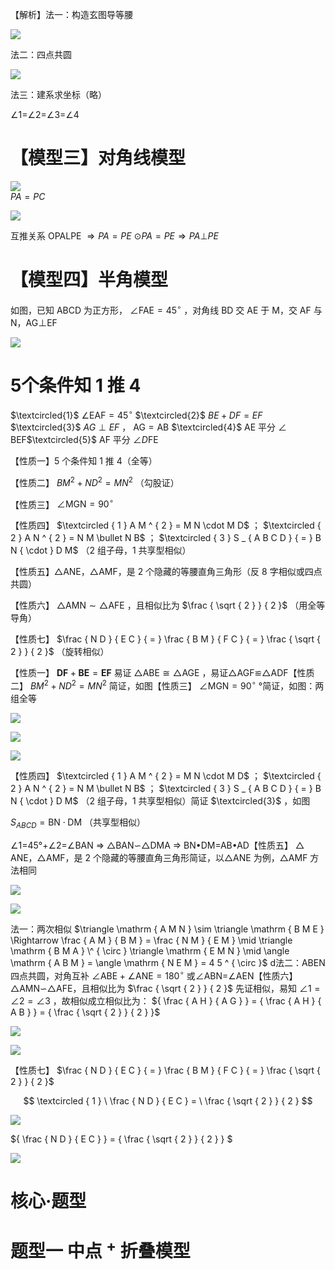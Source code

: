 【解析】法一：构造玄图导等腰

![](<../../qs_image_DB/专题1-5_正方形基本型·母题溯源（解析版）_/007f4e92ce560b871d87accfec4e5589eb24c2090cc0092c6a8e6877f3b00617.jpg>)

法二：四点共圆

![](<../../qs_image_DB/专题1-5_正方形基本型·母题溯源（解析版）_/8726658f159120a08ea80842d8ae9872c1671bbf2e4c585a50d4488cdc0ee063.jpg>)

法三：建系求坐标（略）

∠1=∠2=∠3=∠4

# 【模型三】对角线模型

![](<../../qs_image_DB/专题1-5_正方形基本型·母题溯源（解析版）_/075f59f707b8b3792f16d05b212003fbb222d1ff1b2a341d235ebe3456bfcd70.jpg>)  
$P A { = } P C$

![](<../../qs_image_DB/专题1-5_正方形基本型·母题溯源（解析版）_/8860377268087964fffaa141be3a818abc8a3703650c86251c755265bb51dd96.jpg>)

互推关系 OPALPE $\Rightarrow P A = P E$ $\scriptstyle { \odot } P A = P E { \Longrightarrow } P A \bot P E$

# 【模型四】半角模型

如图，已知 ABCD 为正方形， $\angle \mathrm { F A E } { = } 4 5 ^ { \circ }$ ，对角线 BD 交 AE 于 M，交 AF 与 N，AG⊥EF

![](<../../qs_image_DB/专题1-5_正方形基本型·母题溯源（解析版）_/f99a447df953b05d3fa6ee04f9b2361ebc36551fffe5451b0686634dfd5270dd.jpg>)

# 5个条件知 1 推 4

$\textcircled{1}$ $\angle \mathrm { E A F } { = } 4 5 ^ { \circ }$ $\textcircled{2}$ $B E + D F = E F$ $\textcircled{3}$ $A G \perp E F$ ， $\mathrm { A G } { = } \mathrm { A B }$ $\textcircled{4}$ AE 平分 $\angle$ BEF$\textcircled{5}$ AF 平分 $\angle D \mathrm { F E }$

【性质一】5 个条件知 1 推 4（全等）

【性质二】 $B M ^ { 2 } + N D ^ { 2 } { = } M N ^ { 2 }$ （勾股证）

【性质三】 $\angle \mathrm { M G N } { = } 9 0 ^ { \circ }$

【性质四】 $\textcircled { 1 } A M ^ { 2 } = M N \cdot M D$ ； $\textcircled { 2 } A N ^ { 2 } = N M \bullet N B$ ； $\textcircled { 3 } S _ { A B C D } { = } B N { \cdot } D M$ （2 组子母，1 共享型相似）

【性质五】△ANE，△AMF，是 2 个隐藏的等腰直角三角形（反 8 字相似或四点共圆）

【性质六】 $\triangle \mathrm { A M N } \sim \triangle \mathrm { A F E }$ ，且相似比为 $\frac { \sqrt { 2 } } { 2 }$ （用全等导角）

【性质七】 $\frac { N D } { E C } { = } \frac { B M } { F C } { = } \frac { \sqrt { 2 } } { 2 }$ （旋转相似）

【性质一】 ${ \pmb { D } } { \pmb { F } } { + } { \pmb { B } } { \pmb { E } } { = } { \pmb { E } } { \pmb { F } }$ 易证 $\triangle \mathrm { A B E } \cong \triangle \mathrm { A G E }$ ，易证△AGF≌△ADF【性质二】 $B M ^ { 2 } { + } N D ^ { 2 } { = } M N ^ { 2 }$ 简证，如图【性质三】 $\angle \mathrm { M G N } { = } 9 0 ^ { \circ }$ °简证，如图：两组全等

![](<../../qs_image_DB/专题1-5_正方形基本型·母题溯源（解析版）_/b9a05e48f34f0186c6877d91b1324595c89e7ad4973c4ae59be9de05e242ff23.jpg>)

![](<../../qs_image_DB/专题1-5_正方形基本型·母题溯源（解析版）_/a69520ba29345c1b481de53863f00f19f0acc6b35d7364804ad958c298db7f0d.jpg>)

![](<../../qs_image_DB/专题1-5_正方形基本型·母题溯源（解析版）_/9f0dd58b4915da4744a9fc47b9c14d62fdb2feabbd0ae3784a66b370ea9a6248.jpg>)

【性质四】 $\textcircled { 1 } A M ^ { 2 } = M N \cdot M D$ ； $\textcircled { 2 } A N ^ { 2 } = N M \bullet N B$ ； $\textcircled { 3 } S _ { A B C D } { = } B N { \cdot } D M$ （2 组子母，1 共享型相似）简证 $\textcircled{3}$ ，如图

$S _ { A B C D } = \mathrm { B N } \cdot \mathrm { D M }$ （共享型相似）

∠1=45°+∠2=∠BAN $\Rightarrow$ △BAN∽△DMA $\Rightarrow$ BN•DM=AB•AD【性质五】 $\triangle$ ANE，△AMF，是 2 个隐藏的等腰直角三角形简证，以△ANE 为例，△AMF 方法相同

![](<../../qs_image_DB/专题1-5_正方形基本型·母题溯源（解析版）_/143c16e8ff69921d7c7850805e2c33952cabca0722fc75a6e61dc6c876880a3a.jpg>)

![](<../../qs_image_DB/专题1-5_正方形基本型·母题溯源（解析版）_/d20c1f2ffd2c379d71ee39fa47e89a2fec1b4a944d7ededd074fcaa4d531f09e.jpg>)

法一：两次相似 $\triangle \mathrm { A M N } \sim \triangle \mathrm { B M E } \Rightarrow \frac { A M } { B M } = \frac { N M } { E M } \mid \triangle \mathrm { B M A } \^ { \circ } \triangle \mathrm { E M N } \mid \angle \mathrm { A B M } = \angle \mathrm { N E M } = 4 5 ^ { \circ }$ d法二：ABEN 四点共圆，对角互补 $\angle { \mathrm { A B E } } + \angle { \mathrm { A N E } } { = } 1 8 0 ^ { \circ }$ 或∠ABN=∠AEN【性质六】△AMN∽△AFE，且相似比为 $\frac { \sqrt { 2 } } { 2 }$ 先证相似，易知 $\angle 1 = \angle 2 = \angle 3$ ，故相似成立相似比为： ${ \frac { A H } { A G } } = { \frac { A H } { A B } } = { \frac { \sqrt { 2 } } { 2 } }$

![](<../../qs_image_DB/专题1-5_正方形基本型·母题溯源（解析版）_/743c960fa1538e2838d43db2c15c746b0d664c351cc02ef68d741bf6676d77ac.jpg>)

![](<../../qs_image_DB/专题1-5_正方形基本型·母题溯源（解析版）_/2377a6f1513a6c39434b43efac9cbffd6a89ce16fa036b5dd3b855a5ce2e1105.jpg>)

【性质七】 $\frac { N D } { E C } { = } \frac { B M } { F C } { = } \frac { \sqrt { 2 } } { 2 }$

$$
\textcircled { 1 } \ \frac { N D } { E C } = \ \frac { \sqrt { 2 } } { 2 }
$$

![](<../../qs_image_DB/专题1-5_正方形基本型·母题溯源（解析版）_/120b01eb8f63cecbe0e8ec0125dcca264c1eb7ca7f7afa0ca9358c995a59b6bb.jpg>)

${ \frac { N D } { E C } } = { \frac { \sqrt { 2 } } { 2 } } $

![](<../../qs_image_DB/专题1-5_正方形基本型·母题溯源（解析版）_/2d5085a59974f053d84baa9640c3411180ba0421bbcdeddec7873e00e23c65bc.jpg>)

# 核心·题型

# 题型一 中点 $^ +$ 折叠模型
